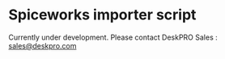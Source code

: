 Spiceworks importer script
==========================

Currently under development. Please contact DeskPRO Sales : sales@deskpro.com
